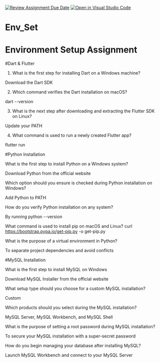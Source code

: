 [![Review Assignment Due Date](https://classroom.github.com/assets/deadline-readme-button-22041afd0340ce965d47ae6ef1cefeee28c7c493a6346c4f15d667ab976d596c.svg)](https://classroom.github.com/a/vnsr1XuU)
[![Open in Visual Studio Code](https://classroom.github.com/assets/open-in-vscode-2e0aaae1b6195c2367325f4f02e2d04e9abb55f0b24a779b69b11b9e10269abc.svg)](https://classroom.github.com/online_ide?assignment_repo_id=16923812&assignment_repo_type=AssignmentRepo)
# Env_Set

# Environment Setup Assignment

#Dart & Flutter

1. What is the first step for installing Dart on a Windows machine?


 Download the Dart SDK



2. Which command verifies the Dart installation on macOS?


dart --version

3. What is the next step after downloading and extracting the Flutter SDK on Linux?


 Update your PATH


4. What command is used to run a newly created Flutter app?

 flutter run


#Python Installation

What is the first step to install Python on a Windows system?

 Download Python from the official website


Which option should you ensure is checked during Python installation on Windows?

 Add Python to PATH


How do you verify Python installation on any system?

 By running python --version


What command is used to install pip on macOS and Linux?
 curl https://bootstrap.pypa.io/get-pip.py -o get-pip.py


What is the purpose of a virtual environment in Python?

 To separate project dependencies and avoid conflicts


#MySQL Installation

What is the first step to install MySQL on Windows

 Download MySQL Installer from the official website


What setup type should you choose for a custom MySQL installation?

 Custom


Which products should you select during the MySQL installation?

 MySQL Server, MySQL Workbench, and MySQL Shell


What is the purpose of setting a root password during MySQL installation?

 To secure your MySQL installation with a super-secret password


How do you begin managing your database after installing MySQL?

 Launch MySQL Workbench and connect to your MySQL Server


